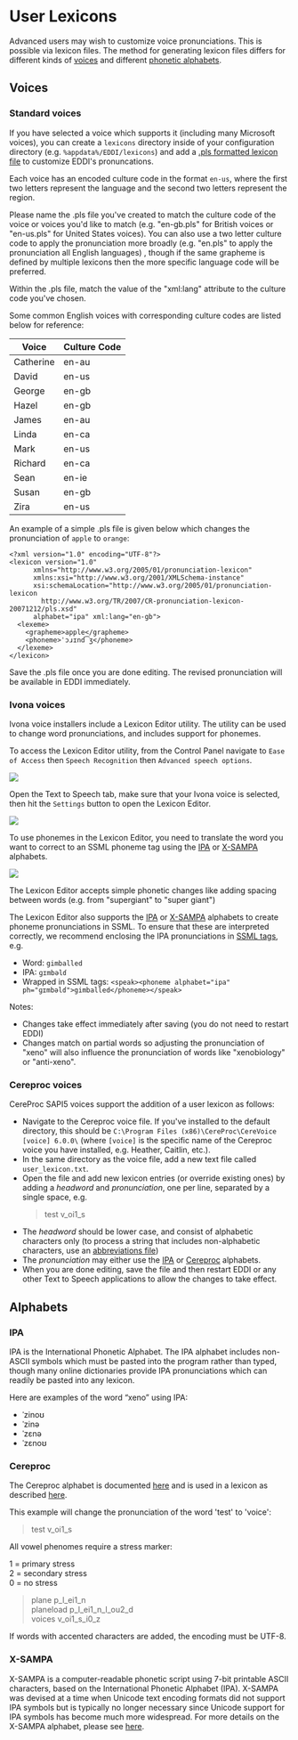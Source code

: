 ﻿# User Lexicons

Advanced users may wish to customize voice pronunciations. This is possible via lexicon files. The method for generating lexicon files differs for different kinds of [voices](##Voices) and different [phonetic alphabets](##Alphabets).

## Voices

### Standard voices

If you have selected a voice which supports it (including many Microsoft voices), you can create a `lexicons` directory inside of your configuration directory (e.g. `%appdata%/EDDI/lexicons`) and add a [.pls formatted lexicon file](https://www.w3.org/TR/pronunciation-lexicon/) to customize EDDI's pronuncations. 

Each voice has an encoded culture code in the format `en-us`, where the first two letters represent the language and the second two letters represent the region. 

Please name the .pls file you've created to match the culture code of the voice or voices you'd like to match (e.g. \"en-gb.pls\" for British voices or \"en-us.pls\" for United States voices). You can also use a two letter culture code to apply the pronunciation more broadly (e.g. \"en.pls\" to apply the pronunciation all English languages) , though if the same grapheme is defined by multiple lexicons then the more specific language code will be preferred. 

Within the .pls file, match the value of the \"xml:lang\" attribute to the culture code you've chosen.

Some common English voices with corresponding culture codes are listed below for reference:

|Voice|Culture Code|
|---|---|
|Catherine|en-au|
|David|en-us|
|George|en-gb|
|Hazel|en-gb|
|James|en-au|
|Linda|en-ca|
|Mark|en-us|	
|Richard|en-ca|
|Sean|en-ie|
|Susan|en-gb|
|Zira|en-us|

An example of a simple .pls file is given below which changes the pronunciation of `apple` to `orange`:

```
<?xml version="1.0" encoding="UTF-8"?>
<lexicon version="1.0" 
      xmlns="http://www.w3.org/2005/01/pronunciation-lexicon"
      xmlns:xsi="http://www.w3.org/2001/XMLSchema-instance" 
      xsi:schemaLocation="http://www.w3.org/2005/01/pronunciation-lexicon 
        http://www.w3.org/TR/2007/CR-pronunciation-lexicon-20071212/pls.xsd"
      alphabet="ipa" xml:lang="en-gb">
  <lexeme>
    <grapheme>apple</grapheme>
    <phoneme>ˈɔɹɪnd͡ʒ</phoneme>
  </lexeme>
</lexicon>
```

Save the .pls file once you are done editing. The revised pronunciation will be available in EDDI immediately.

### Ivona voices

Ivona voice installers include a Lexicon Editor utility. The utility can be used to change word pronunciations, and includes support for phonemes. 

To access the Lexicon Editor utility, from the Control Panel navigate to `Ease of Access` then `Speech Recognition` then `Advanced speech options`. 

![](../images/lexicons-Ivona1.png)

Open the Text to Speech tab, make sure that your Ivona voice is selected, then hit the `Settings` button to open the Lexicon Editor.

![](../images/lexicons-Ivona2.png)

To use phonemes in the Lexicon Editor, you need to translate the word you want to correct to an SSML phoneme tag using the [IPA](###IPA) or [X-SAMPA](###X-SAMPA) alphabets. 

![](../images/lexicons-Ivona3.png)

The Lexicon Editor accepts simple phonetic changes like adding spacing between words (e.g. from "supergiant" to "super giant")

The Lexicon Editor also supports the [IPA](###IPA) or [X-SAMPA](###X-SAMPA) alphabets to create phoneme pronunciations in SSML. To ensure that these are interpreted correctly, we recommend enclosing the IPA pronunciations in [SSML tags](https://www.w3.org/TR/2004/REC-speech-synthesis-20040907/#S3.1.9), e.g.

- Word: `gimballed`
- IPA: `ɡɪmbəlɗ`
- Wrapped in SSML tags: `<speak><phoneme alphabet="ipa" ph="ɡɪmbəlɗ">gimballed</phoneme></speak>`

Notes:
- Changes take effect immediately after saving (you do not need to restart EDDI)
- Changes match on partial words so adjusting the pronunciation of "xeno" will also influence the pronunciation of words like "xenobiology" or "anti-xeno".

### Cereproc voices

CereProc SAPI5 voices support the addition of a user lexicon as follows:

- Navigate to the Cereproc voice file. If you've installed to the default directory, this should be `C:\Program Files (x86)\CereProc\CereVoice [voice] 6.0.0\` (where `[voice]` is the specific name of the Cereproc voice you have installed, e.g. Heather, Caitlin, etc.).
- In the same directory as the voice file, add a new text file called `user_lexicon.txt`.
- Open the file and add new lexicon entries (or override existing ones) by adding a *headword* and *pronunciation*, one per line, separated by a single space, e.g.
     >test v_oi1_s
- The *headword* should be lower case, and consist of alphabetic characters only (to process a string that includes non-alphabetic characters, use an [abbreviations file](https://www.cereproc.com/files/CereVoiceCloudGuide.pdf#%5B%7B%22num%22%3A305%2C%22gen%22%3A0%7D%2C%7B%22name%22%3A%22XYZ%22%7D%2C0%2C656%2C0%5D))
- The *pronunciation* may either use the [IPA](###IPA) or [Cereproc](###Cereproc) alphabets.
- When you are done editing, save the file and then restart EDDI or any other Text to Speech applications to allow the changes to take effect.

## Alphabets

### IPA

IPA is the International Phonetic Alphabet. The IPA alphabet includes non-ASCII symbols which must be pasted into the program rather than typed, though many online dictionaries provide IPA pronunciations which can readily be pasted into any lexicon.
 
Here are examples of the word “xeno” using IPA:

- ˈzinoʊ
- ˈzinə
- ˈzɛnə
- ˈzɛnoʊ

### Cereproc

The Cereproc alphabet is documented [here](https://www.cereproc.com/files/CereVoicePhoneSets.pdf) and is used in a lexicon as described [here](https://www.cereproc.com/files/CereVoiceCloudGuide.pdf#%5B%7B%22num%22%3A303%2C%22gen%22%3A0%7D%2C%7B%22name%22%3A%22XYZ%22%7D%2C0%2C804%2C0%5D).

This example will change the pronunciation of the word 'test' to 'voice':

>test v_oi1_s

All vowel phenomes require a stress marker:

1 = primary stress  
2 = secondary stress  
0 = no stress

> plane p_l_ei1_n  
> planeload p_l_ei1_n_l_ou2_d  
> voices v_oi1_s_i0_z

If words with accented characters are added, the encoding must be UTF-8.

### X-SAMPA

X-SAMPA is a computer-readable phonetic script using 7-bit printable ASCII characters, based on the International Phonetic Alphabet (IPA). X-SAMPA was devised at a time when Unicode text encoding formats did not support IPA symbols but is typically no longer necessary since Unicode support for IPA symbols has become much more widespread. For more details on the X-SAMPA alphabet, please see [here](https://en.wikipedia.org/wiki/X-SAMPA).
